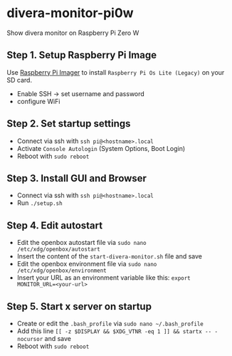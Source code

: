 # divera-monitor-pi0w

Show divera monitor on Raspberry Pi Zero W

## Step 1. Setup Raspberry Pi Image
Use [Raspberry Pi Imager](https://www.raspberrypi.com/software/) to install `Raspberry Pi Os Lite (Legacy)` on your SD card.
 - Enable SSH -> set username and password
 - configure WiFi 

## Step 2. Set startup settings
- Connect via ssh with `ssh pi@<hostname>.local`
- Activate `Console Autologin` (System Options, Boot Login)
- Reboot with `sudo reboot`

## Step 3. Install GUI and Browser
- Connect via ssh with `ssh pi@<hostname>.local`
- Run `./setup.sh`

## Step 4. Edit autostart
- Edit the openbox autostart file via `sudo nano /etc/xdg/openbox/autostart`
- Insert the content of the `start-divera-monitor.sh` file and save
- Edit the openbox environment file via `sudo nano /etc/xdg/openbox/environment`
- Insert your URL as an environment variable like this: `export MONITOR_URL=<your-url>`

## Step 5. Start x server on startup
- Create or edit the `.bash_profile` via `sudo nano ~/.bash_profile`
- Add this line `[[ -z $DISPLAY && $XDG_VTNR -eq 1 ]] && startx -- -nocursor` and save
- Reboot with `sudo reboot`
